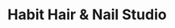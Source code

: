 ---
title: "Habit Hair & Nail Studio"
url: /santo-domingo/habit-hair-y-nail-studio/
shop: cosméticos
---